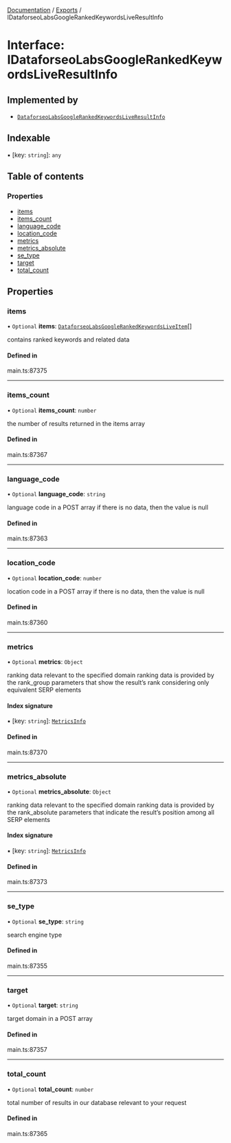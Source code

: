 [Documentation](../README.md) / [Exports](../modules.md) / IDataforseoLabsGoogleRankedKeywordsLiveResultInfo

# Interface: IDataforseoLabsGoogleRankedKeywordsLiveResultInfo

## Implemented by

- [`DataforseoLabsGoogleRankedKeywordsLiveResultInfo`](../classes/DataforseoLabsGoogleRankedKeywordsLiveResultInfo.md)

## Indexable

▪ [key: `string`]: `any`

## Table of contents

### Properties

- [items](IDataforseoLabsGoogleRankedKeywordsLiveResultInfo.md#items)
- [items\_count](IDataforseoLabsGoogleRankedKeywordsLiveResultInfo.md#items_count)
- [language\_code](IDataforseoLabsGoogleRankedKeywordsLiveResultInfo.md#language_code)
- [location\_code](IDataforseoLabsGoogleRankedKeywordsLiveResultInfo.md#location_code)
- [metrics](IDataforseoLabsGoogleRankedKeywordsLiveResultInfo.md#metrics)
- [metrics\_absolute](IDataforseoLabsGoogleRankedKeywordsLiveResultInfo.md#metrics_absolute)
- [se\_type](IDataforseoLabsGoogleRankedKeywordsLiveResultInfo.md#se_type)
- [target](IDataforseoLabsGoogleRankedKeywordsLiveResultInfo.md#target)
- [total\_count](IDataforseoLabsGoogleRankedKeywordsLiveResultInfo.md#total_count)

## Properties

### items

• `Optional` **items**: [`DataforseoLabsGoogleRankedKeywordsLiveItem`](../classes/DataforseoLabsGoogleRankedKeywordsLiveItem.md)[]

contains ranked keywords and related data

#### Defined in

main.ts:87375

___

### items\_count

• `Optional` **items\_count**: `number`

the number of results returned in the items array

#### Defined in

main.ts:87367

___

### language\_code

• `Optional` **language\_code**: `string`

language code in a POST array
if there is no data, then the value is null

#### Defined in

main.ts:87363

___

### location\_code

• `Optional` **location\_code**: `number`

location code in a POST array
if there is no data, then the value is null

#### Defined in

main.ts:87360

___

### metrics

• `Optional` **metrics**: `Object`

ranking data relevant to the specified domain
ranking data is provided by the rank_group parameters that show the result’s rank considering only equivalent SERP elements

#### Index signature

▪ [key: `string`]: [`MetricsInfo`](../classes/MetricsInfo.md)

#### Defined in

main.ts:87370

___

### metrics\_absolute

• `Optional` **metrics\_absolute**: `Object`

ranking data relevant to the specified domain
ranking data is provided by the rank_absolute parameters that indicate the result’s position among all SERP elements

#### Index signature

▪ [key: `string`]: [`MetricsInfo`](../classes/MetricsInfo.md)

#### Defined in

main.ts:87373

___

### se\_type

• `Optional` **se\_type**: `string`

search engine type

#### Defined in

main.ts:87355

___

### target

• `Optional` **target**: `string`

target domain in a POST array

#### Defined in

main.ts:87357

___

### total\_count

• `Optional` **total\_count**: `number`

total number of results in our database relevant to your request

#### Defined in

main.ts:87365
